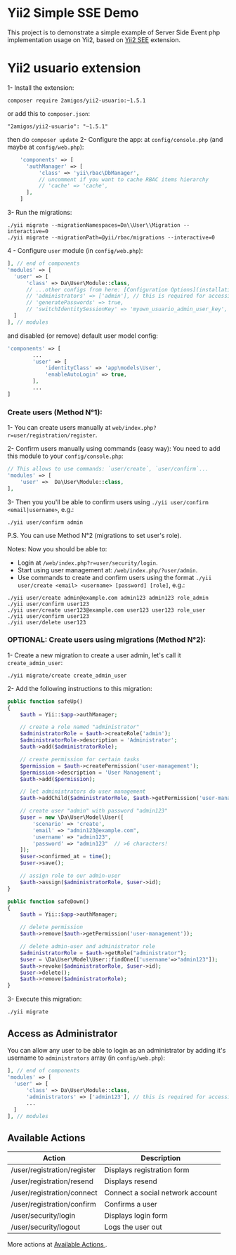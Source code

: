 # Yii2 Simple SSE Demo

This project is to demonstrate a simple example of Server Side Event php implementation usage on Yii2, based on [Yii2 SEE](https://github.com/odannyc/yii2-sse) extension.

# Yii2 usuario extension

1- Install the extension:
```
composer require 2amigos/yii2-usuario:~1.5.1
```
or add this to `composer.json`:
```
"2amigos/yii2-usuario": "~1.5.1"
```
then do `composer update`
2- Configure the app:
at `config/console.php` (and maybe at `config/web.php`):
```php
    'components' => [
      'authManager' => [
          'class' => 'yii\rbac\DbManager',
          // uncomment if you want to cache RBAC items hierarchy
          // 'cache' => 'cache',
      ],
    ]
```
3- Run the migrations:
```
./yii migrate --migrationNamespaces=Da\\User\\Migration --interactive=0
./yii migrate --migrationPath=@yii/rbac/migrations --interactive=0
```

4 - Configure `user` module (in `config/web.php`):
```php
], // end of components
'modules' => [
  'user' => [
      'class' => Da\User\Module::class,
      // ...other configs from here: [Configuration Options](installation/configuration-options.md), e.g.
      // 'administrators' => ['admin'], // this is required for accessing administrative actions
      // 'generatePasswords' => true,
      // 'switchIdentitySessionKey' => 'myown_usuario_admin_user_key',
  ]
], // modules
```
and disabled (or remove) default user model config:
```php
'components' => [
        ...
        'user' => [
            'identityClass' => 'app\models\User',
            'enableAutoLogin' => true,
        ],
        ...
]
```

###  Create users (Method N°1):

1- You can create users manually at `web/index.php?r=user/registration/register`.

2- Confirm users manually using commands (easy way):
You need to add this module to your `config/console.php`:
```php
// This allows to use commands: `user/create`, `user/confirm`...
'modules' => [
    'user' =>  Da\User\Module::class,
],
```

3- Then you you'll be able to confirm users using `./yii user/confirm <email|username>`, e.g.:
```
./yii user/confirm admin
```
P.S. You can use Method N°2 (migrations to set user's role).

Notes:
Now you should be able to:
- Login at `/web/index.php?r=user/security/login`.
- Start using user management at: `/web/index.php/?user/admin`.
- Use commands to create and confirm users using the format `./yii user/create <email> <username> [password] [role]`, e.g.:
```
./yii user/create admin@example.com admin123 admin123 role_admin
./yii user/confirm user123
./yii user/create user123@example.com user123 user123 role_user
./yii user/confirm user123
./yii user/delete user123
```

### OPTIONAL: Create users using migrations (Method N°2):
1- Create a new migration to create a user admin, let's call it `create_admin_user`:
```
./yii migrate/create create_admin_user
```
2- Add the following instructions to this migration:
```php
public function safeUp()
{
    $auth = Yii::$app->authManager;

    // create a role named "administrator"
    $administratorRole = $auth->createRole('admin');
    $administratorRole->description = 'Administrator';
    $auth->add($administratorRole);

    // create permission for certain tasks
    $permission = $auth->createPermission('user-management');
    $permission->description = 'User Management';
    $auth->add($permission);

    // let administrators do user management
    $auth->addChild($administratorRole, $auth->getPermission('user-management'));

    // create user "admin" with password "admin123"
    $user = new \Da\User\Model\User([
        'scenario' => 'create',
        'email' => "admin123@example.com",
        'username' => "admin123",
        'password' => "admin123"  // >6 characters!
    ]);
    $user->confirmed_at = time();
    $user->save();

    // assign role to our admin-user
    $auth->assign($administratorRole, $user->id);
}

public function safeDown()
{
    $auth = Yii::$app->authManager;

    // delete permission
    $auth->remove($auth->getPermission('user-management'));

    // delete admin-user and administrator role
    $administratorRole = $auth->getRole("administrator");
    $user = \Da\User\Model\User::findOne(['username'=>"admin123"]);
    $auth->revoke($administratorRole, $user->id);
    $user->delete();
    $auth->remove($administratorRole);
}
```
3- Execute this migration:
```
./yii migrate
```

## Access as Administrator

You can allow any user to be able to login as an administrator by adding it's username to `administrators` array (in `config/web.php`):
```php
], // end of components
'modules' => [
  'user' => [
      'class' => Da\User\Module::class,    
      'administrators' => ['admin123'], // this is required for accessing administrative actions
      ...
  ]
], // modules
```


## Available Actions
| Action      | Description |
| ----------- | ----------- |
| /user/registration/register      | Displays registration form       |
| /user/registration/resend   | Displays resend        |
| /user/registration/connect   | Connect a social network account        |
| /user/registration/confirm   | Confirms a user        |
| /user/security/login   | Displays login form        |
| /user/security/logout   | Logs the user out        |
More actions at [Available Actions
](https://yii2-usuario.readthedocs.io/en/latest/installation/available-actions/).
